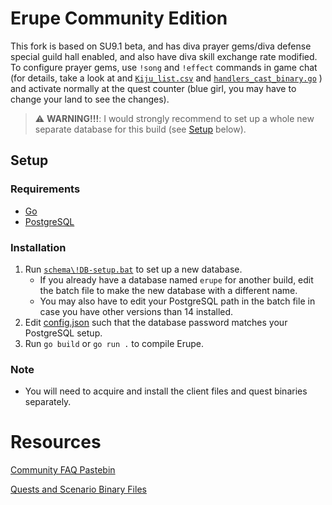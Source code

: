 # Erupe Community Edition

This fork is based on SU9.1 beta, and has diva prayer gems/diva defense special guild hall enabled, and also have diva skill exchange rate modified.
To configure prayer gems, use `!song` and `!effect` commands in game chat (for details, take a look at and [`Kiju_list.csv`](./schema/Kiju_list.csv) and [`handlers_cast_binary.go`](./server/channelserver/handlers_cast_binary.go) ) and activate normally at the quest counter (blue girl, you may have to change your land to see the changes).

> ⚠️ **WARNING!!!**: 
I would strongly recommend to set up a whole new separate database for this build (see [Setup](#setup) below).

## Setup
### Requirements
- [Go](https://go.dev/dl/)
- [PostgreSQL](https://www.postgresql.org/download/)
### Installation
1. Run [`schema\!DB-setup.bat`](./schema/!DB-setup.bat) to set up a new database.
    - If you already have a database named `erupe` for another build, edit the batch file to make the new database with a different name.
    - You may also have to edit your PostgreSQL path in the batch file in case you have other versions than 14 installed.
2. Edit [config.json](./config.json) such that the database password matches your PostgreSQL setup.
2. Run `go build` or `go run .` to compile Erupe.
### Note
- You will need to acquire and install the client files and quest binaries separately.
# Resources
[Community FAQ Pastebin](https://pastebin.com/QqAwZSTC)

[Quests and Scenario Binary Files](https://github.com/xl3lackout/MHFZ-Quest-Files)
